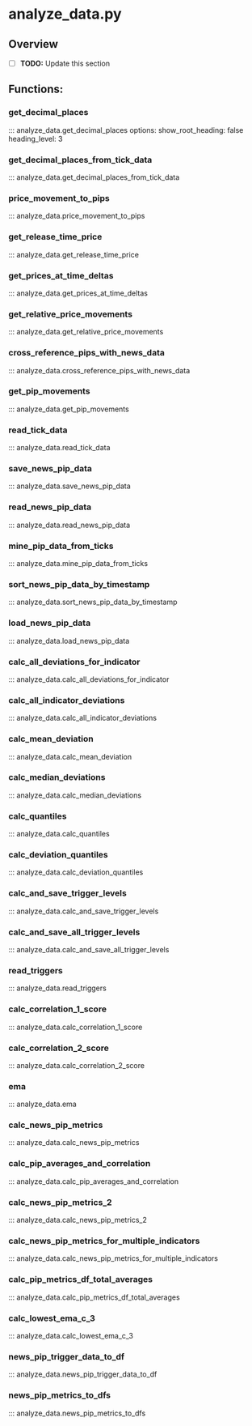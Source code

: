 # analyze_data.py

## Overview

- [ ] **TODO:** Update this section

## **Functions:**

### **get_decimal_places**

::: analyze_data.get_decimal_places
    options:
      show_root_heading: false
      heading_level: 3

### **get_decimal_places_from_tick_data**

::: analyze_data.get_decimal_places_from_tick_data

### **price_movement_to_pips**

::: analyze_data.price_movement_to_pips

### **get_release_time_price**

::: analyze_data.get_release_time_price

### **get_prices_at_time_deltas**

::: analyze_data.get_prices_at_time_deltas

### **get_relative_price_movements**

::: analyze_data.get_relative_price_movements

### **cross_reference_pips_with_news_data**

::: analyze_data.cross_reference_pips_with_news_data

### **get_pip_movements**

::: analyze_data.get_pip_movements

### **read_tick_data**

::: analyze_data.read_tick_data

### **save_news_pip_data**

::: analyze_data.save_news_pip_data

### **read_news_pip_data**

::: analyze_data.read_news_pip_data

### **mine_pip_data_from_ticks**

::: analyze_data.mine_pip_data_from_ticks

### **sort_news_pip_data_by_timestamp**

::: analyze_data.sort_news_pip_data_by_timestamp

### **load_news_pip_data**

::: analyze_data.load_news_pip_data

### **calc_all_deviations_for_indicator**

::: analyze_data.calc_all_deviations_for_indicator

### **calc_all_indicator_deviations**

::: analyze_data.calc_all_indicator_deviations

### **calc_mean_deviation**

::: analyze_data.calc_mean_deviation

### **calc_median_deviations**

::: analyze_data.calc_median_deviations

### **calc_quantiles**

::: analyze_data.calc_quantiles

### **calc_deviation_quantiles**

::: analyze_data.calc_deviation_quantiles

### **calc_and_save_trigger_levels**

::: analyze_data.calc_and_save_trigger_levels

### **calc_and_save_all_trigger_levels**

::: analyze_data.calc_and_save_all_trigger_levels

### **read_triggers**

::: analyze_data.read_triggers

### **calc_correlation_1_score**

::: analyze_data.calc_correlation_1_score

### **calc_correlation_2_score**

::: analyze_data.calc_correlation_2_score

### **ema**

::: analyze_data.ema

### **calc_news_pip_metrics**

::: analyze_data.calc_news_pip_metrics

### **calc_pip_averages_and_correlation**

::: analyze_data.calc_pip_averages_and_correlation

### **calc_news_pip_metrics_2**

::: analyze_data.calc_news_pip_metrics_2

### **calc_news_pip_metrics_for_multiple_indicators**

::: analyze_data.calc_news_pip_metrics_for_multiple_indicators

### **calc_pip_metrics_df_total_averages**

::: analyze_data.calc_pip_metrics_df_total_averages

### **calc_lowest_ema_c_3**

::: analyze_data.calc_lowest_ema_c_3

### **news_pip_trigger_data_to_df**

::: analyze_data.news_pip_trigger_data_to_df

### **news_pip_metrics_to_dfs**

::: analyze_data.news_pip_metrics_to_dfs
